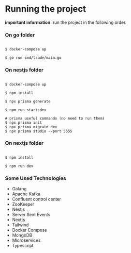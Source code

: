 # Running the project

**important information**: run the project in the following order.

### On go folder

```

$ docker-compose up

$ go run cmd/trade/main.go
```

### On nestjs folder

```

$ docker-compose up

$ npm install

$ npx prisma generate

$ npm run start:dev

# prisma useful commands (no need to run them)
$ npx prisma init
$ npx prisma migrate dev
$ npx prisma studio --port 5555
```

### On nextjs folder

```

$ npm install

$ npm run dev
```

### Some Used Technologies

- Golang
- Apache Kafka
- Confluent control center
- ZooKeeper
- Nestjs
- Server Sent Events
- Nextjs
- Tailwind
- Docker Compose
- MongoDB
- Microservices
- Typescript
